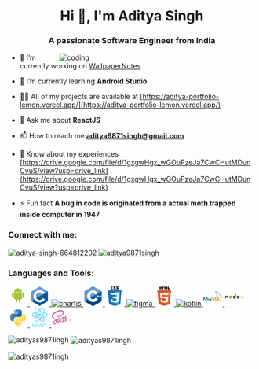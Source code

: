 <h1 align="center">Hi 👋, I'm Aditya Singh</h1>
<h3 align="center">A passionate Software Engineer from India</h3>
<img align="right" alt="coding" width="400" src="[https://github.com/cipherhacker/cipherhacker](https://camo.githubusercontent.com/bebb8c335f407e6f31ed9da75ebecc86cebc8941efae0ec924b6903b3fbb94c5/68747470733a2f2f63646e2e6472696262626c652e636f6d2f75736572732f313537393332322f73637265656e73686f74732f363538373237332f626c75655f626f795f747970696e675f6e6f74686f756768742e676966)">

- 🔭 I’m currently working on [WallpaperNotes](https://github.com/Adityasingh9871/WallpaperNotes)

- 🌱 I’m currently learning **Android Studio**

- 👨‍💻 All of my projects are available at [https://aditya-portfolio-lemon.vercel.app/](https://aditya-portfolio-lemon.vercel.app/)

- 💬 Ask me about **ReactJS**

- 📫 How to reach me **aditya9871singh@gmail.com**

- 📄 Know about my experiences [https://drive.google.com/file/d/1gxgwHgx_wGOuPzeJa7CwCHutMDunCvuS/view?usp=drive_link](https://drive.google.com/file/d/1gxgwHgx_wGOuPzeJa7CwCHutMDunCvuS/view?usp=drive_link)

- ⚡ Fun fact **A bug in code is originated from a actual moth trapped inside computer in 1947**

<h3 align="left">Connect with me:</h3>
<p align="left">
<a href="https://linkedin.com/in/aditya-singh-664812202" target="blank"><img align="center" src="https://raw.githubusercontent.com/rahuldkjain/github-profile-readme-generator/master/src/images/icons/Social/linked-in-alt.svg" alt="aditya-singh-664812202" height="30" width="40" /></a>
<a href="https://www.leetcode.com/aditya9871singh" target="blank"><img align="center" src="https://raw.githubusercontent.com/rahuldkjain/github-profile-readme-generator/master/src/images/icons/Social/leet-code.svg" alt="aditya9871singh" height="30" width="40" /></a>
</p>

<h3 align="left">Languages and Tools:</h3>
<p align="left"> <a href="https://developer.android.com" target="_blank" rel="noreferrer"> <img src="https://raw.githubusercontent.com/devicons/devicon/master/icons/android/android-original-wordmark.svg" alt="android" width="40" height="40"/> </a> <a href="https://www.cprogramming.com/" target="_blank" rel="noreferrer"> <img src="https://raw.githubusercontent.com/devicons/devicon/master/icons/c/c-original.svg" alt="c" width="40" height="40"/> </a> <a href="https://www.chartjs.org" target="_blank" rel="noreferrer"> <img src="https://www.chartjs.org/media/logo-title.svg" alt="chartjs" width="40" height="40"/> </a> <a href="https://www.w3schools.com/cpp/" target="_blank" rel="noreferrer"> <img src="https://raw.githubusercontent.com/devicons/devicon/master/icons/cplusplus/cplusplus-original.svg" alt="cplusplus" width="40" height="40"/> </a> <a href="https://www.w3schools.com/css/" target="_blank" rel="noreferrer"> <img src="https://raw.githubusercontent.com/devicons/devicon/master/icons/css3/css3-original-wordmark.svg" alt="css3" width="40" height="40"/> </a> <a href="https://www.figma.com/" target="_blank" rel="noreferrer"> <img src="https://www.vectorlogo.zone/logos/figma/figma-icon.svg" alt="figma" width="40" height="40"/> </a> <a href="https://www.w3.org/html/" target="_blank" rel="noreferrer"> <img src="https://raw.githubusercontent.com/devicons/devicon/master/icons/html5/html5-original-wordmark.svg" alt="html5" width="40" height="40"/> </a> <a href="https://kotlinlang.org" target="_blank" rel="noreferrer"> <img src="https://www.vectorlogo.zone/logos/kotlinlang/kotlinlang-icon.svg" alt="kotlin" width="40" height="40"/> </a> <a href="https://www.mysql.com/" target="_blank" rel="noreferrer"> <img src="https://raw.githubusercontent.com/devicons/devicon/master/icons/mysql/mysql-original-wordmark.svg" alt="mysql" width="40" height="40"/> </a> <a href="https://nodejs.org" target="_blank" rel="noreferrer"> <img src="https://raw.githubusercontent.com/devicons/devicon/master/icons/nodejs/nodejs-original-wordmark.svg" alt="nodejs" width="40" height="40"/> </a> <a href="https://www.python.org" target="_blank" rel="noreferrer"> <img src="https://raw.githubusercontent.com/devicons/devicon/master/icons/python/python-original.svg" alt="python" width="40" height="40"/> </a> <a href="https://reactjs.org/" target="_blank" rel="noreferrer"> <img src="https://raw.githubusercontent.com/devicons/devicon/master/icons/react/react-original-wordmark.svg" alt="react" width="40" height="40"/> </a> <a href="https://sass-lang.com" target="_blank" rel="noreferrer"> <img src="https://raw.githubusercontent.com/devicons/devicon/master/icons/sass/sass-original.svg" alt="sass" width="40" height="40"/> </a> </p>

<p><img align="left" src="https://github-readme-stats.vercel.app/api/top-langs?username=adityas9871ingh&show_icons=true&locale=en&layout=compact" alt="adityas9871ingh" /></p>

<p>&nbsp;<img align="center" src="https://github-readme-stats.vercel.app/api?username=adityas9871ingh&show_icons=true&locale=en" alt="adityas9871ingh" /></p>

<p><img align="center" src="https://github-readme-streak-stats.herokuapp.com/?user=adityas9871ingh&" alt="adityas9871ingh" /></p>
